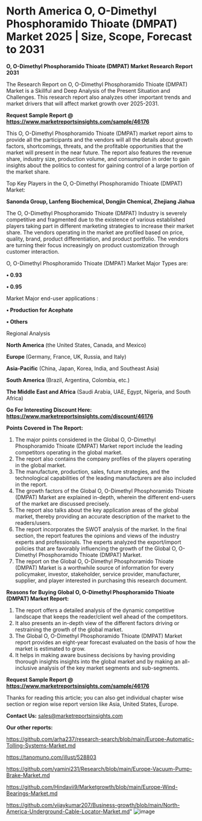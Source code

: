 # North America O, O-Dimethyl Phosphoramido Thioate (DMPAT) Market 2025 | Size, Scope, Forecast to 2031

<strong>O, O-Dimethyl Phosphoramido Thioate (DMPAT) Market Research Report 2031</strong>

The Research Report on O, O-Dimethyl Phosphoramido Thioate (DMPAT) Market is a Skillful and Deep Analysis of the Present Situation and Challenges. This research report also analyzes other important trends and market drivers that will affect market growth over 2025-2031.

<strong>Request Sample Report @ <a href=https://www.marketreportsinsights.com/sample/46176>https://www.marketreportsinsights.com/sample/46176</a></strong>

This O, O-Dimethyl Phosphoramido Thioate (DMPAT) market report aims to provide all the participants and the vendors will all the details about growth factors, shortcomings, threats, and the profitable opportunities that the market will present in the near future. The report also features the revenue share, industry size, production volume, and consumption in order to gain insights about the politics to contest for gaining control of a large portion of the market share.

Top Key Players in the O, O-Dimethyl Phosphoramido Thioate (DMPAT) Market:

<strong>Sanonda Group, Lanfeng Biochemical, Dongjin Chemical, Zhejiang Jiahua</strong>

The O, O-Dimethyl Phosphoramido Thioate (DMPAT) Industry is severely competitive and fragmented due to the existence of various established players taking part in different marketing strategies to increase their market share. The vendors operating in the market are profiled based on price, quality, brand, product differentiation, and product portfolio. The vendors are turning their focus increasingly on product customization through customer interaction.

O, O-Dimethyl Phosphoramido Thioate (DMPAT) Market Major Types are:

<strong>•  0.93

•  0.95</strong>

Market Major end-user applications :

<strong>•  Production for Acephate

•  Others</strong>

Regional Analysis

</u><strong><b>North America</b></strong> (the United States, Canada, and Mexico)

<strong><b>Europe </b></strong>(Germany, France, UK, Russia, and Italy)

<strong><b>Asia-Pacific</b></strong> (China, Japan, Korea, India, and Southeast Asia)

<strong><b>South America</b></strong> (Brazil, Argentina, Colombia, etc.)

<strong><b>The Middle East and Africa</b></strong> (Saudi Arabia, UAE, Egypt, Nigeria, and South Africa)

<strong>Go For Interesting Discount Here: <a href=https://www.marketreportsinsights.com/discount/46176>https://www.marketreportsinsights.com/discount/46176</a></strong>

<strong>Points Covered in The Report:</strong>
<ol>
  <li>The major points considered in the Global O, O-Dimethyl Phosphoramido Thioate (DMPAT) Market report include the leading competitors operating in the global market.</li>
  <li>The report also contains the company profiles of the players operating in the global market.</li>
  <li>The manufacture, production, sales, future strategies, and the technological capabilities of the leading manufacturers are also included in the report.</li>
  <li>The growth factors of the Global O, O-Dimethyl Phosphoramido Thioate (DMPAT) Market are explained in-depth, wherein the different end-users of the market are discussed precisely.</li>
  <li>The report also talks about the key application areas of the global market, thereby providing an accurate description of the market to the readers/users.</li>
  <li>The report incorporates the SWOT analysis of the market. In the final section, the report features the opinions and views of the industry experts and professionals. The experts analyzed the export/import policies that are favorably influencing the growth of the Global O, O-Dimethyl Phosphoramido Thioate (DMPAT) Market.</li>
  <li>The report on the Global O, O-Dimethyl Phosphoramido Thioate (DMPAT) Market is a worthwhile source of information for every policymaker, investor, stakeholder, service provider, manufacturer, supplier, and player interested in purchasing this research document.</li>
</ol>
<strong>Reasons for Buying Global O, O-Dimethyl Phosphoramido Thioate (DMPAT) Market Report:</strong>

<ol>
  <li>The report offers a detailed analysis of the dynamic competitive landscape that keeps the reader/client well ahead of the competitors.</li>
  <li>It also presents an in-depth view of the different factors driving or restraining the growth of the global market.</li>
  <li>The Global O, O-Dimethyl Phosphoramido Thioate (DMPAT) Market report provides an eight-year forecast evaluated on the basis of how the market is estimated to grow.</li>
  <li>It helps in making aware business decisions by having providing thorough insights insights into the global market and by making an all-inclusive analysis of the key market segments and sub-segments.</li>
</ol>
<strong>Request Sample Report @ <a href=https://www.marketreportsinsights.com/sample/46176>https://www.marketreportsinsights.com/sample/46176</a></strong>


Thanks for reading this article; you can also get individual chapter wise section or region wise report version like Asia, United States, Europe.

<strong>Contact Us:</strong>
sales@marketreportsinsights.com

<strong>Our other reports:</strong>

<a href=https://github.com/arha237/research-search/blob/main/Europe-Automatic-Tolling-Systems-Market.md>https://github.com/arha237/research-search/blob/main/Europe-Automatic-Tolling-Systems-Market.md</a>

<a href=https://tanomuno.com/illust/528803>https://tanomuno.com/illust/528803</a>

<a href=https://github.com/yamini231/Research/blob/main/Europe-Vacuum-Pump-Brake-Market.md>https://github.com/yamini231/Research/blob/main/Europe-Vacuum-Pump-Brake-Market.md</a>

<a href=https://github.com/Hindavii9/Marketgrowth/blob/main/Europe-Wind-Bearings-Market.md>https://github.com/Hindavii9/Marketgrowth/blob/main/Europe-Wind-Bearings-Market.md</a>

<a href=https://github.com/vijaykumar207/Business-growth/blob/main/North-America-Underground-Cable-Locator-Market.md>https://github.com/vijaykumar207/Business-growth/blob/main/North-America-Underground-Cable-Locator-Market.md</a>"
![image](https://github.com/user-attachments/assets/93edbe2a-4b03-4011-8182-7ee7e3b1f588)
